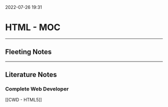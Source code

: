 2022-07-26 19:31
# HTML - MOC
---
## Fleeting Notes


---
## Literature Notes

### Complete Web Developer
[[CWD - HTML5]]

